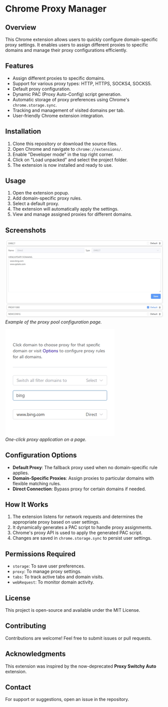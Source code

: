 # Chrome Proxy Manager

## Overview
This Chrome extension allows users to quickly configure domain-specific proxy settings. It enables users to assign different proxies to specific domains and manage their proxy configurations efficiently.

## Features
- Assign different proxies to specific domains.
- Support for various proxy types: HTTP, HTTPS, SOCKS4, SOCKS5.
- Default proxy configuration.
- Dynamic PAC (Proxy Auto-Config) script generation.
- Automatic storage of proxy preferences using Chrome's `chrome.storage.sync`.
- Tracking and management of visited domains per tab.
- User-friendly Chrome extension integration.

## Installation
1. Clone this repository or download the source files.
2. Open Chrome and navigate to `chrome://extensions/`.
3. Enable "Developer mode" in the top right corner.
4. Click on "Load unpacked" and select the project folder.
5. The extension is now installed and ready to use.

## Usage
1. Open the extension popup.
2. Add domain-specific proxy rules.
3. Select a default proxy.
4. The extension will automatically apply the settings.
5. View and manage assigned proxies for different domains.

## Screenshots
![Screenshot 1: Proxy Pool Configuration](images/options.png)  
*Example of the proxy pool configuration page.*

![Screenshot 2: One-Click Proxy](images/popup.png)  
*One-click proxy application on a page.*

## Configuration Options
- **Default Proxy**: The fallback proxy used when no domain-specific rule applies.
- **Domain-Specific Proxies**: Assign proxies to particular domains with flexible matching rules.
- **Direct Connection**: Bypass proxy for certain domains if needed.

## How It Works
1. The extension listens for network requests and determines the appropriate proxy based on user settings.
2. It dynamically generates a PAC script to handle proxy assignments.
3. Chrome's proxy API is used to apply the generated PAC script.
4. Changes are saved in `chrome.storage.sync` to persist user settings.

## Permissions Required
- `storage`: To save user preferences.
- `proxy`: To manage proxy settings.
- `tabs`: To track active tabs and domain visits.
- `webRequest`: To monitor domain activity.

## License
This project is open-source and available under the MIT License.

## Contributing
Contributions are welcome! Feel free to submit issues or pull requests.

## Acknowledgments
This extension was inspired by the now-deprecated **Proxy Switchy Auto** extension.

## Contact
For support or suggestions, open an issue in the repository.

